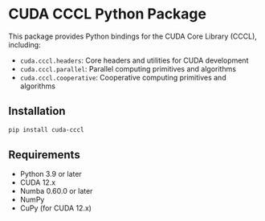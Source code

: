 # CUDA CCCL Python Package

This package provides Python bindings for the CUDA Core Library (CCCL), including:

- `cuda.cccl.headers`: Core headers and utilities for CUDA development
- `cuda.cccl.parallel`: Parallel computing primitives and algorithms
- `cuda.cccl.cooperative`: Cooperative computing primitives and algorithms

## Installation

```bash
pip install cuda-cccl
```

## Requirements

- Python 3.9 or later
- CUDA 12.x
- Numba 0.60.0 or later
- NumPy
- CuPy (for CUDA 12.x)
